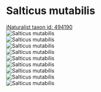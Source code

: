 
Salticus mutabilis
==================
  
[iNaturalist taxon id: 494190](https://www.inaturalist.org/taxa/494190)  
![Salticus mutabilis](https://inaturalist-open-data.s3.amazonaws.com/photos/166109037/medium.jpeg)  
![Salticus mutabilis](https://inaturalist-open-data.s3.amazonaws.com/photos/166109047/medium.jpeg)  
![Salticus mutabilis](https://inaturalist-open-data.s3.amazonaws.com/photos/166109059/medium.jpeg)  
![Salticus mutabilis](https://inaturalist-open-data.s3.amazonaws.com/photos/166109071/medium.jpeg)  
![Salticus mutabilis](https://inaturalist-open-data.s3.amazonaws.com/photos/166109082/medium.jpeg)  
![Salticus mutabilis](https://inaturalist-open-data.s3.amazonaws.com/photos/166109090/medium.jpeg)  
![Salticus mutabilis](https://inaturalist-open-data.s3.amazonaws.com/photos/166109101/medium.jpeg)  
![Salticus mutabilis](https://inaturalist-open-data.s3.amazonaws.com/photos/166109109/medium.jpeg)  
![Salticus mutabilis](https://inaturalist-open-data.s3.amazonaws.com/photos/166109115/medium.jpeg)